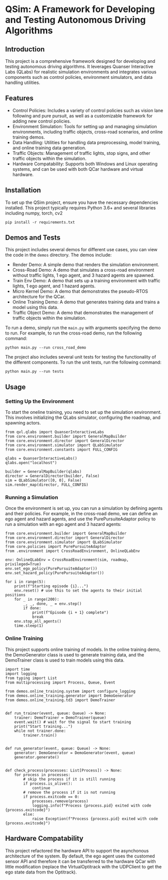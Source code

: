 # QSim: A Framework for Developing and Testing Autonomous Driving Algorithms
## Introduction
This project is a comprehensive framework designed for developing and testing autonomous driving algorithms. It leverages Quanser Interactive Labs (QLabs) for realistic simulation environments and integrates various components such as control policies, environment simulators, and data handling utilities.
## Features
- Control Policies: Includes a variety of control policies such as vision lane following and pure pursuit, as well as a customizable framework for adding new control policies.
- Environment Simulation: Tools for setting up and managing simulation environments, including traffic objects, cross-road scenarios, and online training demos.
- Data Handling: Utilities for handling data preprocessing, model training, and online training data generation.
- Traffic Objects: Management of traffic lights, stop signs, and other traffic objects within the simulation.
- Hardware Compatability: Supports both Windows and Linux operating systems, and can be used with both QCar hardware and virtual hardware.
## Installation
To set up the QSim project, ensure you have the necessary dependencies installed. This project typically requires Python 3.6+ and several libraries including numpy, torch, cv2
```
pip install -r requirements.txt
```
## Demos and Tests
This project includes several demos for different use cases, you can view the code in the `demos` directory. The demos include:
- Render Demo: A simple demo that renders the simulation environment.
- Cross-Road Demo: A demo that simulates a cross-road environment without traffic lights, 1 ego agent, and 3 hazard agents are spawned.
- Train Env Demo: A demo that sets up a training environment with traffic lights, 1 ego agent, and 1 hazard agents.
- Micro Kernel Demo: A demo that demonstrates the pseudo-RTOS architecture for the QCar.
- Online Training Demo: A demo that generates training data and trains a model using this data.
- Traffic Object Demo: A demo that demonstrates the management of traffic objects within the simulation.<br>

To run a demo, simply run the `main.py` with arguments specifying the demo to run. For example, to run the cross-road demo, run the following command:
```
python main.py --run cross_road_demo
```
The project also includes several unit tests for testing the functionality of the different components. To run the unit tests, run the following command:
```
python main.py --run tests
```
## Usage
### Setting Up the Environment
To start the oneline training, you need to set up the simulation environment. This involves initializing the QLabs simulator, configuring the roadmap, and spawning actors.
```
from qvl.qlabs import QuanserInteractiveLabs
from core.environment.builder import GeneralMapBuilder
from core.environment.director import GeneralDirector
from core.environment.simulator import QLabSimulator
from core.environment.constants import FULL_CONFIG

qlabs = QuanserInteractiveLabs()
qlabs.open("localhost")

builder = GeneralMapBuilder(qlabs)
director = GeneralDirector(builder, False)
sim = QLabSimulator([0, 0], False)
sim.render_map(director, FULL_CONFIG)
```
### Running a Simulation
Once the environment is set up, you can run a simulation by defining agents and their policies. For example, in the cross-road demo, we can define an ego agent and hazard agents, and use the PurePursuiteAdaptor policy to run a simulation with an ego agent and 3 hazard agents:
```
from core.environment.builder import GeneralMapBuilder
from core.environment.director import GeneralDirector
from core.environment.simulator import QLabSimulator
from core.policies import PurePursuiteAdaptor
from .environment import CrossRoadEnvironment, OnlineQLabEnv

env: OnlineQLabEnv = CrossRoadEnvironment(sim, roadmap, privileged=True)
env.set_ego_policy(PurePursuiteAdaptor())
env.set_hazard_policy(PurePursuiteAdaptor())

for i in range(5):
    print(f"Starting episode {i}...")
    env.reset() # use this to set the agents to their initial positions
    for _ in range(200):
        _, _, done, _ = env.step()
        if done:
            print(f"Episode {i + 1} complete")
            break
    env.stop_all_agents()
    time.sleep(1)
```
### Online Training
This project supports online training of models. In the online training demo, the DemoGenerator class is used to generate training data, and the DemoTrainer class is used to train models using this data.
```
import time
import logging
from typing import List
from multiprocessing import Process, Queue, Event

from demos.online_training.system import configure_logging
from demos.online_training.generator import DemoGenerator
from demos.online_training.td3 import DemoTrainer


def run_trainer(event, queue: Queue) -> None:
    trainer: DemoTrainer = DemoTrainer(queue)
    event.wait() # wait for the signal to start training
    print("Start training...")
    while not trainer.done:
        trainer.train()


def run_generator(event, queue: Queue) -> None:
    generator: DemoGenerator = DemoGenerator(event, queue)
    generator.generate()


def check_process(processes: List[Process]) -> None:
    for process in processes:
        # skip the process if it is still running
        if process.is_alive():
            continue
        # remove the process if it is not running
        if process.exitcode == 0:
            processes.remove(process)
            logging.info(f"Process {process.pid} exited with code {process.exitcode}")
        else:
            raise Exception(f"Process {process.pid} exited with code {process.exitcode}")
```
## Hardware Compatability
This project refactored the hardware API to support the asynchonous architecture of the system. By default, the ego agent uses the customed sensor API and therefore it can be transferred to the hardware QCar with little modification (replace the VirtualOptitrack with the UDPClient to get the ego state data from the Optitrack).